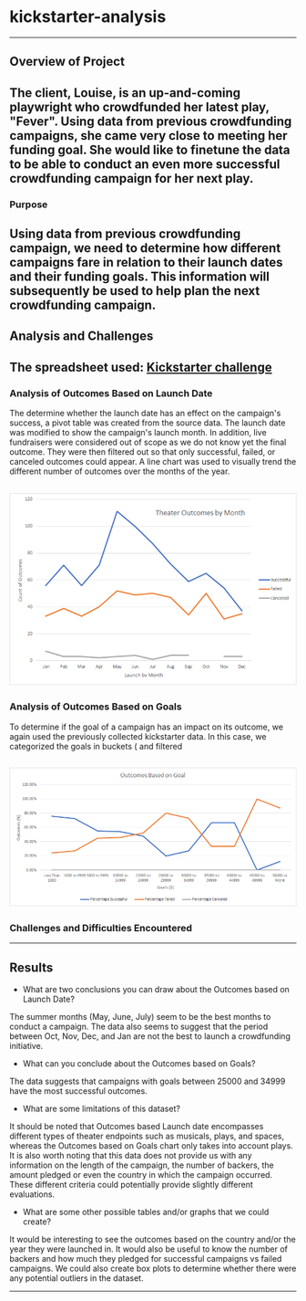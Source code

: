 # kickstarter-analysis
---
## Overview of Project
The client, Louise, is an up-and-coming playwright who crowdfunded her latest play, "Fever". Using data from previous crowdfunding campaigns, she came very close to meeting her funding goal. She would like to finetune the data to be able to conduct an even more successful crowdfunding campaign for her next play.
---
### Purpose
Using data from previous crowdfunding campaign, we need to determine how different campaigns fare in relation to their launch dates and their funding goals. This information will subsequently be used to help plan the next crowdfunding campaign.
---
## Analysis and Challenges
The spreadsheet used: [Kickstarter challenge](Kickstarter-Challenge.xlsx)
---
### Analysis of Outcomes Based on Launch Date

The determine whether the launch date has an effect on the campaign's success, a pivot table was created from the source data. The launch date was modified to show the campaign's launch month. In addition, live fundraisers were considered out of scope as we do not know yet the final outcome. They were then filtered out so that only successful, failed, or canceled outcomes could appear. A line chart was used to visually trend the different number of outcomes over the months of the year.

![Outcomes based on Launch dates](Resources/Theater-Outcomes-vs-Launch.png)
---
### Analysis of Outcomes Based on Goals

To determine if the goal of a campaign has an impact on its outcome, we again used the previously collected kickstarter data. In this case, we categorized the goals in buckets ( and filtered 

![Outcomes based on Goals](Resources/Outcomes-vs-Goals.png)
---
### Challenges and Difficulties Encountered

---
## Results

- What are two conclusions you can draw about the Outcomes based on Launch Date?

The summer months (May, June, July) seem to be the best months to conduct a campaign. The data also seems to suggest that the period between Oct, Nov, Dec, and Jan are not the best to launch a crowdfunding initiative.

- What can you conclude about the Outcomes based on Goals?

The data suggests that campaigns with goals between 25000 and 34999 have the most successful outcomes.

- What are some limitations of this dataset?

It should be noted that Outcomes based Launch date encompasses different types of theater endpoints such as musicals, plays, and spaces, whereas the Outcomes based on Goals chart only takes into account plays. It is also worth noting that this data does not provide us with any information on the length of the campaign, the number of backers, the amount pledged or even the country in which the campaign occurred. These different criteria could potentially provide slightly different evaluations.

- What are some other possible tables and/or graphs that we could create?

It would be interesting to see the outcomes based on the country and/or the year they were launched in. It would also be useful to know the number of backers and how much they pledged for successful campaigns vs failed campaigns. We could also create box plots to determine whether there were any potential outliers in the dataset.  

---
